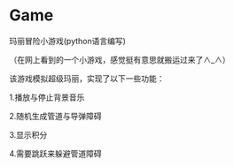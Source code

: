 # Game
玛丽冒险小游戏(python语言编写)

（在网上看到的一个小游戏，感觉挺有意思就搬运过来了∧_∧）


该游戏模拟超级玛丽，实现了以下一些功能：

1.播放与停止背景音乐

2.随机生成管道与导弹障碍

3.显示积分

4.需要跳跃来躲避管道障碍
